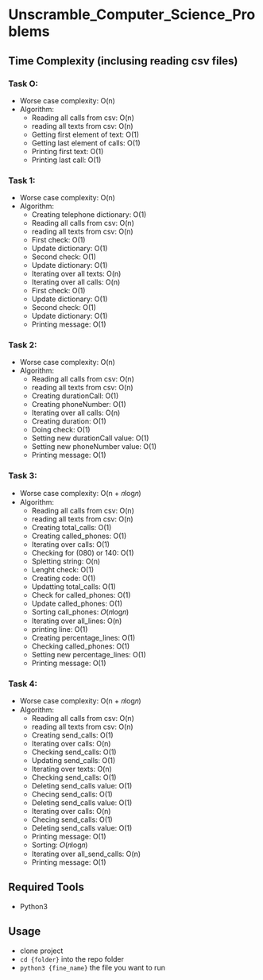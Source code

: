 # Unscramble_Computer_Science_Problems

## Time Complexity (inclusing reading csv files)

### Task O:

* Worse case complexity: O(n)
* Algorithm:
    * Reading all calls from csv: O(n)
    * reading all texts from csv: O(n)
    * Getting first element of text: O(1)
    * Getting last element of calls: O(1)
    * Printing first text: O(1)
    * Printing last call: O(1)

### Task 1:

* Worse case complexity: O(n)
* Algorithm:
    * Creating telephone dictionary: O(1)
    * Reading all calls from csv: O(n)
    * reading all texts from csv: O(n)
    * First check: O(1)
    * Update dictionary: O(1)
    * Second check: O(1)
    * Update dictionary: O(1)
    * Iterating over all texts: O(n)
    * Iterating over all calls: O(n)
    * First check: O(1)
    * Update dictionary: O(1)
    * Second check: O(1)
    * Update dictionary: O(1)
    * Printing message: O(1)

### Task 2:

* Worse case complexity: O(n)
* Algorithm:
    * Reading all calls from csv: O(n)
    * reading all texts from csv: O(n)
    * Creating durationCall: O(1)
    * Creating phoneNumber: O(1)
    * Iterating over all calls: O(n)
    * Creating duration: O(1)
    * Doing check: O(1)
    * Setting new durationCall value: O(1)
    * Setting new phoneNumber value: O(1)
    * Printing message: O(1)

### Task 3:

* Worse case complexity: O(n + 𝑛log𝑛)
* Algorithm:
    * Reading all calls from csv: O(n)
    * reading all texts from csv: O(n)
    * Creating total_calls: O(1)
    * Creating called_phones: O(1)
    * Iterating over calls: O(1)
    * Checking for (080) or 140: O(1)
    * Spletting string: O(n)
    * Lenght check: O(1)
    * Creating code: O(1)
    * Updatting total_calls: O(1)
    * Check for called_phones: O(1)
    * Update called_phones: O(1)
    * Sorting call_phones: 𝑂(𝑛log𝑛)
    * Iterating over all_lines: O(n)
    * printing line: O(1)
    * Creating percentage_lines: O(1)
    * Checking called_phones: O(1)
    * Setting new percentage_lines: O(1)
    * Printing message: O(1)

### Task 4:

* Worse case complexity: O(n + 𝑛log𝑛)
* Algorithm:
    * Reading all calls from csv: O(n)
    * reading all texts from csv: O(n)
    * Creating send_calls: O(1)
    * Iterating over calls: O(n)
    * Checking send_calls: O(1)
    * Updating send_calls: O(1)
    * Iterating over texts: O(n)
    * Checking send_calls: O(1)
    * Deleting send_calls value: O(1)
    * Checing send_calls: O(1)
    * Deleting send_calls value: O(1)
    * Iterating over calls: O(n)
    * Checing send_calls: O(1)
    * Deleting send_calls value: O(1)
    * Printing message: O(1)
    * Sorting: 𝑂(𝑛log𝑛)
    * Iterating over all_send_calls: O(n) 
    * Printing message: O(1)



## Required Tools
* Python3

## Usage
* clone project
* `cd {folder}` into the repo folder
* `python3 {fine_name}` the file you want to run